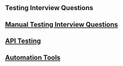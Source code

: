 ## Testing Interview Questions

## [Manual Testing Interview Questions](./manual-interview-questions-answers.md)

## [API Testing](./api-testing.md)

## [Automation Tools](./automation-tools.md)
